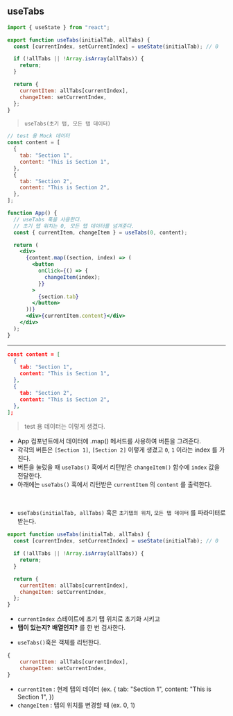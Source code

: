 ## useTabs

```jsx
import { useState } from "react";

export function useTabs(initialTab, allTabs) {
  const [currentIndex, setCurrentIndex] = useState(initialTab); // 0

  if (!allTabs || !Array.isArray(allTabs)) {
    return;
  }

  return {
    currentItem: allTabs[currentIndex],
    changeItem: setCurrentIndex,
  };
}
```

> `useTabs(초기 탭, 모든 탭 데이터)`

```jsx
// test 용 Mock 데이터
const content = [
  {
    tab: "Section 1",
    content: "This is Section 1",
  },
  {
    tab: "Section 2",
    content: "This is Section 2",
  },
];

function App() {
  // useTabs 훅을 사용한다.
  // 초기 탭 위치는 0, 모든 탭 데이터를 넘겨준다.
  const { currentItem, changeItem } = useTabs(0, content);

  return (
    <div>
      {content.map((section, index) => (
        <button
          onClick={() => {
            changeItem(index);
          }}
        >
          {section.tab}
        </button>
      ))}
      <div>{currentItem.content}</div>
    </div>
  );
}
```

---

```json
const content = [
  {
    tab: "Section 1",
    content: "This is Section 1",
  },
  {
    tab: "Section 2",
    content: "This is Section 2",
  },
];
```

> test 용 데이터는 이렇게 생겼다.

- App 컴포넌트에서 데이터에 .map() 메서드를 사용하여 버튼을 그려준다.
- 각각의 버튼은 `[Section 1]`, `[Section 2]` 이렇게 생겼고 `0`, `1` 이라는 index 를 가진다.
- 버튼을 눌렀을 때 `useTabs()` 훅에서 리턴받은 `changeItem()` 함수에 `index` 값을 전달한다.
- 아래에는 `useTabs()` 훅에서 리턴받은 `currentItem` 의 `content` 를 출력한다.

<br />

- `useTabs(initialTab, allTabs)` 훅은 `초기탭의 위치`, `모든 탭 데이터` 를 파라미터로 받는다.

```jsx
export function useTabs(initialTab, allTabs) {
  const [currentIndex, setCurrentIndex] = useState(initialTab); // 0

  if (!allTabs || !Array.isArray(allTabs)) {
    return;
  }

  return {
    currentItem: allTabs[currentIndex],
    changeItem: setCurrentIndex,
  };
}
```

- `currentIndex` 스테이트에 초기 탭 위치로 초기화 시키고
- **탭이 있는지?** **배열인지?** 를 한 번 검사한다.

* `useTabs()`훅은 객체를 리턴한다.

```js
{
    currentItem: allTabs[currentIndex],
    changeItem: setCurrentIndex,
}
```

- `currentItem` : 현제 탭의 데이터 (ex. {
  tab: "Section 1",
  content: "This is Section 1",
  })
- `changeItem` : 탭의 위치를 변경할 때 (ex. 0, 1)
